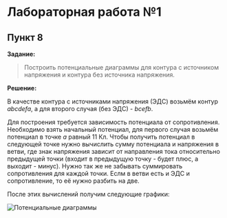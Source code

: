 # Лабораторная работа №1

## Пункт 8

**Задание:**

> Построить потенциальные диаграммы для контура с источником напряжения и контура без источника напряжения.

**Решение:**

В качестве контура с источниками напряжения (ЭДС) возьмём контур *abcdefa*, а для второго случая (без ЭДС) - *bcefb*.

Для построения требуется зависимость потенциала от сопротивления. Необходимо взять начальный потенциал, для первого случая возьмём потенциал в точке *a* равный 11 Кл. Чтобы получить потенциал в следующей точке нужно вычислить сумму потенциала и напряжения в ветви, где знак напряжения зависит от направления тока относительно предыдущей точки (входит в предыдущую точку - будет плюс, а выходит - минус). Нужно так же не забывать суммировать сопротивления для каждой точки. Еслм в ветви есть и ЭДС и сопротивление, то её нужно разбить на две.

После этих вычислений получим следующие графики:

![Потенциальные диаграммы](http://url/to/img.png)

